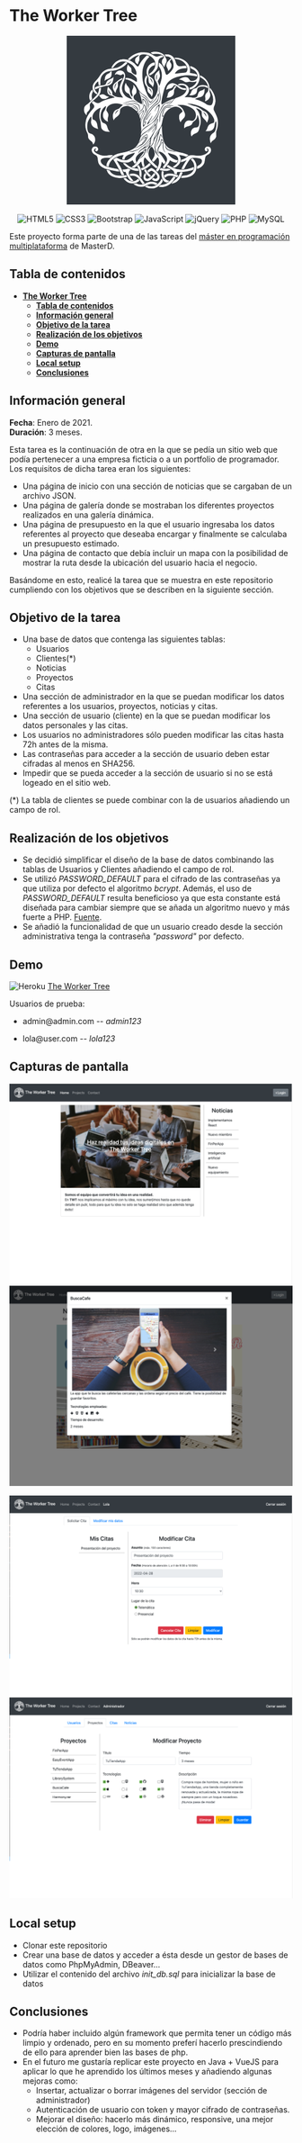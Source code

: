 # **The Worker Tree**

<div align="center">

![Image_text](https://github.com/suarezgarciaroberto/twt/blob/master/assets/images/logo-300.png)

<div align="center">

![HTML5](https://img.shields.io/badge/html5-%23E34F26.svg?style=for-the-badge&logo=html5&logoColor=white)
![CSS3](https://img.shields.io/badge/css3-%231572B6.svg?style=for-the-badge&logo=css3&logoColor=white)
![Bootstrap](https://img.shields.io/badge/bootstrap-%23563D7C.svg?style=for-the-badge&logo=bootstrap&logoColor=white)
![JavaScript](https://img.shields.io/badge/javascript-%23323330.svg?style=for-the-badge&logo=javascript&logoColor=%23F7DF1E)
![jQuery](https://img.shields.io/badge/jquery-%230769AD.svg?style=for-the-badge&logo=jquery&logoColor=white)
![PHP](https://img.shields.io/badge/php-%23777BB4.svg?style=for-the-badge&logo=php&logoColor=white)
![MySQL](https://img.shields.io/badge/mysql-%2300f.svg?style=for-the-badge&logo=mysql&logoColor=white)

</div>

</div>

Este proyecto forma parte de una de las tareas del <a href="https://www.masterd.es/master-en-programacion-web-y-movil">máster en programación multiplataforma</a> de MasterD.

## **Tabla de contenidos**

- [**The Worker Tree**](#the-worker-tree)
  - [**Tabla de contenidos**](#tabla-de-contenidos)
  - [**Información general**](#información-general)
  - [**Objetivo de la tarea**](#objetivo-de-la-tarea)
  - [**Realización de los objetivos**](#realización-de-los-objetivos)
  - [**Demo**](#demo)
  - [**Capturas de pantalla**](#capturas-de-pantalla)
  - [**Local setup**](#local-setup)
  - [**Conclusiones**](#conclusiones)

## **Información general**

**Fecha**: Enero de 2021.<br/>
**Duración**: 3 meses.<br/>

Esta tarea es la continuación de otra en la que se pedía un sitio web que podía pertenecer a una empresa ficticia o a un portfolio de programador. Los requisitos de dicha tarea eran los siguientes:
- Una página de inicio con una sección de noticias que se cargaban de un archivo JSON.
- Una página de galería donde se mostraban los diferentes proyectos realizados en una galería dinámica.
- Una página de presupuesto en la que el usuario ingresaba los datos referentes al proyecto que deseaba encargar y finalmente se calculaba un presupuesto estimado.
- Una página de contacto que debía incluir un mapa con la posibilidad de mostrar la ruta desde la ubicación del usuario hacia el negocio.

Basándome en esto, realicé la tarea que se muestra en este repositorio cumpliendo con los objetivos que se describen en la siguiente sección.

## **Objetivo de la tarea**

- Una base de datos que contenga las siguientes tablas:
  - Usuarios
  - Clientes(*)
  - Noticias
  - Proyectos
  - Citas
- Una sección de administrador en la que se puedan modificar los datos referentes a los usuarios, proyectos, noticias y citas.
- Una sección de usuario (cliente) en la que se puedan modificar los datos personales y las citas.
- Los usuarios no administradores sólo pueden modificar las citas hasta 72h antes de la misma.
- Las contraseñas para acceder a la sección de usuario deben estar cifradas al menos en SHA256.
- Impedir que se pueda acceder a la sección de usuario si no se está logeado en el sitio web.

(*) La tabla de clientes se puede combinar con la de usuarios añadiendo un campo de rol.

## **Realización de los objetivos**

- Se decidió simplificar el diseño de la base de datos combinando las tablas de Usuarios y Clientes añadiendo el campo de rol.
- Se utilizó _PASSWORD_DEFAULT_ para el cifrado de las contraseñas ya que utiliza por defecto el algoritmo _bcrypt_. Además, el uso de _PASSWORD_DEFAULT_ resulta beneficioso ya que esta constante está diseñada para cambiar siempre que se añada un algoritmo nuevo y más fuerte a PHP. <a href="https://www.php.net/manual/es/function.password-hash.php">Fuente</a>.
- Se añadió la funcionalidad de que un usuario creado desde la sección administrativa tenga la contraseña _"password"_ por defecto.

## **Demo**

![Heroku](https://pyheroku-badge.herokuapp.com/?app=theworkertree&style=flat) <a href="https://theworkertree.herokuapp.com/">The Worker Tree</a>

Usuarios de prueba:

- <p>admin@admin.com -- <i>admin123</i></p>
- <p>lola@user.com -- <i>lola123</i></p>

## **Capturas de pantalla**

![Screenshot](https://github.com/suarezgarciaroberto/twt/blob/master/readme_images/home_screenshot.png)
![Screenshot](https://github.com/suarezgarciaroberto/twt/blob/master/readme_images/projects_screenshot.png)

![Screenshot](https://github.com/suarezgarciaroberto/twt/blob/master/readme_images/user_screenshot.png)
![Screenshot](https://github.com/suarezgarciaroberto/twt/blob/master/readme_images/admin_screenshot.png)

## **Local setup**

- Clonar este repositorio
- Crear una base de datos y acceder a ésta desde un gestor de bases de datos como PhpMyAdmin, DBeaver...
- Utilizar el contenido del archivo _init_db.sql_ para inicializar la base de datos

## **Conclusiones**

- Podría haber incluido algún framework que permita tener un código más limpio y ordenado, pero en su momento preferí hacerlo prescindiendo de ello para aprender bien las bases de php.
- En el futuro me gustaría replicar este proyecto en Java + VueJS para aplicar lo que he aprendido los últimos meses y añadiendo algunas mejoras como:
  - Insertar, actualizar o borrar imágenes del servidor (sección de administrador)
  - Autenticación de usuario con token y mayor cifrado de contraseñas.
  - Mejorar el diseño: hacerlo más dinámico, responsive, una mejor elección de colores, logo, imágenes...

